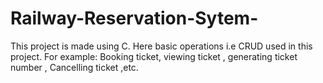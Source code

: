 # Railway-Reservation-Sytem-
This project is made using C. Here basic operations i.e CRUD used in this project. For example: Booking ticket, viewing ticket , generating ticket number , Cancelling ticket ,etc.
